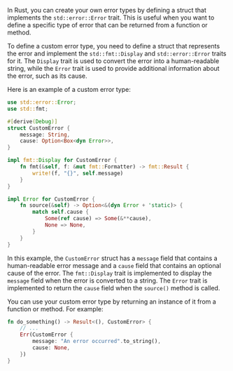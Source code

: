 In Rust, you can create your own error types by defining a struct that implements the `std::error::Error` trait. This is useful when you want to define a specific type of error that can be returned from a function or method.

To define a custom error type, you need to define a struct that represents the error and implement the `std::fmt::Display` and `std::error::Error` traits for it. The `Display` trait is used to convert the error into a human-readable string, while the `Error` trait is used to provide additional information about the error, such as its cause.

Here is an example of a custom error type:

```rust
use std::error::Error;
use std::fmt;

#[derive(Debug)]
struct CustomError {
    message: String,
    cause: Option<Box<dyn Error>>,
}

impl fmt::Display for CustomError {
    fn fmt(&self, f: &mut fmt::Formatter) -> fmt::Result {
        write!(f, "{}", self.message)
    }
}

impl Error for CustomError {
    fn source(&self) -> Option<&(dyn Error + 'static)> {
        match self.cause {
            Some(ref cause) => Some(&**cause),
            None => None,
        }
    }
}
```

In this example, the `CustomError` struct has a `message` field that contains a human-readable error message and a `cause` field that contains an optional cause of the error. The `fmt::Display` trait is implemented to display the `message` field when the error is converted to a string. The `Error` trait is implemented to return the `cause` field when the `source()` method is called.

You can use your custom error type by returning an instance of it from a function or method. For example:

```rust
fn do_something() -> Result<(), CustomError> {
    // ...
    Err(CustomError {
        message: "An error occurred".to_string(),
        cause: None,
    })
}
```
